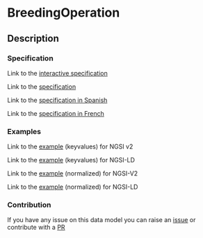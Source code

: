 # BreedingOperation

## Description 


### Specification

Link to the [interactive specification](https://swagger.lab.fiware.org/?url=https://smart-data-models.github.io/dataModel.Aquaculture/BreedingOperation/swagger.yaml)

Link to the [specification](https://github.com/smart-data-models/dataModel.Aquaculture/blob/master/BreedingOperation/doc/spec.md)

Link to the [specification in Spanish](https://github.com/smart-data-models/dataModel.Aquaculture/blob/master/BreedingOperation/doc/spec_ES.md)

Link to the [specification in French](https://github.com/smart-data-models/dataModel.Aquaculture/blob/master/BreedingOperation/doc/spec_FR.md)
### Examples

Link to the [example](https://smart-data-models.github.io/dataModel.Aquaculture/BreedingOperation/examples/example.json) (keyvalues) for NGSI v2

Link to the [example](https://smart-data-models.github.io/dataModel.Aquaculture/BreedingOperation/examples/example.jsonld) (keyvalues) for NGSI-LD

Link to the [example](https://smart-data-models.github.io/dataModel.Aquaculture/BreedingOperation/examples/example-normalized.json) (normalized) for NGSI-V2

Link to the [example](https://smart-data-models.github.io/dataModel.Aquaculture/BreedingOperation/examples/example-normalized.jsonld) (normalized) for NGSI-LD
### Contribution

 If you have any issue on this data model you can raise an [issue](https://github.com/smart-data-models/dataModel.Aquaculture/issues)  or contribute with a [PR](https://github.com/smart-data-models/dataModel.Aquaculture/pulls)